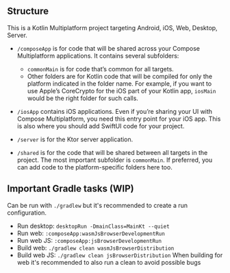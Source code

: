 ## Structure
This is a Kotlin Multiplatform project targeting Android, iOS, Web, Desktop, Server.
* `/composeApp` is for code that will be shared across your Compose Multiplatform applications.
  It contains several subfolders:
  - `commonMain` is for code that’s common for all targets.
  - Other folders are for Kotlin code that will be compiled for only the platform indicated in the folder name.
    For example, if you want to use Apple’s CoreCrypto for the iOS part of your Kotlin app,
    `iosMain` would be the right folder for such calls.

* `/iosApp` contains iOS applications. Even if you’re sharing your UI with Compose Multiplatform,
  you need this entry point for your iOS app. This is also where you should add SwiftUI code for your project.

* `/server` is for the Ktor server application.

* `/shared` is for the code that will be shared between all targets in the project.
  The most important subfolder is `commonMain`. If preferred, you can add code to the platform-specific folders here too.

## Important Gradle tasks (WIP)
Can be run with `./gradlew` but it's recommended to create a run configuration.
* Run desktop: `desktopRun -DmainClass=MainKt --quiet`
* Run web: `:composeApp:wasmJsBrowserDevelopmentRun`
* Run web JS: `:composeApp:jsBrowserDevelopmentRun`
* Build web: `./gradlew clean wasmJsBrowserDistribution`
* Build web JS: `./gradlew clean jsBrowserDistribution`
When building for web it's recommended to also run a clean to avoid possible bugs
